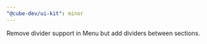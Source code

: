 ```yaml
---
"@cube-dev/ui-kit": minor
---
```


Remove divider support in Menu but add dividers between sections.

